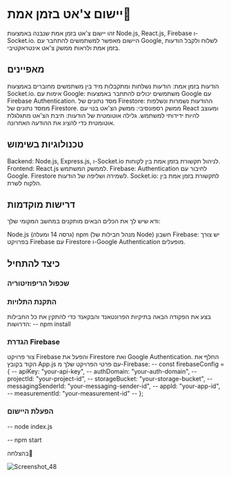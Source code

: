 # יישום צ'אט בזמן אמת🥇
זהו יישום צ'אט בזמן אמת שנבנה באמצעות Node.js, React.js, Firebase ו-Socket.io. היישום מאפשר למשתמשים להתחבר עם Google, לשלוח ולקבל הודעות בזמן אמת ולראות ממשק צ'אט אינטראקטיבי.

## מאפיינים
הודעות בזמן אמת: הודעות נשלחות ומתקבלות מיד בין משתמשים מחוברים באמצעות Socket.io.
אימות עם Google: משתמשים יכולים להתחבר באמצעות Google עם Firebase Authentication.
מסד נתונים של Firestore: ההודעות נשמרות ונשלפות ממסד נתונים של Firestore.
ממשק רספונסיבי: ממשק הצ'אט בנוי עם React ומעוצב להיות ידידותי למשתמש.
גלילה אוטומטית של הודעות: תיבת הצ'אט מתגלגלת אוטומטית כדי להציג את ההודעה האחרונה.

## טכנולוגיות בשימוש
Backend: Node.js, Express.js, ו-Socket.io לניהול תקשורת בזמן אמת בין לקוחות.
Frontend: React.js לממשק המשתמש.
Firebase:
Authentication לחיבור עם Google.
Firestore לשמירה ושליפה של הודעות.
Socket.io: לתקשורת בזמן אמת בין הלקוח לשרת.

## דרישות מוקדמות
ודא שיש לך את הכלים הבאים מותקנים במחשב המקומי שלך:

Node.js (גרסה 14 ומעלה)
npm (מנהל חבילות של Node)
חשבון Firebase: יש צורך בפרויקט Firebase עם Firestore ו-Google Authentication מופעלים.
 
## כיצד להתחיל
### שכפול הריפוזיטוריה
### התקנת התלויות
בצע את הפקודה הבאה בתיקיות הפרונטאנד והבקאנד כדי להתקין את כל החבילות הדרושות:
-- npm install
### הגדרת Firebase
צור פרויקט Firebase והפעל את Firestore ואת Google Authentication. החלף את הקוד בקובץ App.js עם פרטי הפרויקט שלך מ-Firebase:
-- const firebaseConfig = {
--   apiKey: "your-api-key",
--  authDomain: "your-auth-domain",
--  projectId: "your-project-id",
--  storageBucket: "your-storage-bucket",
--  messagingSenderId: "your-messaging-sender-id",
--  appId: "your-app-id",
--  measurementId: "your-measurement-id"
-- };

### הפעלת היישום

-- node index.js

-- npm start


בהצלחה🥇

![Screenshot_48](https://github.com/user-attachments/assets/5b4cd174-d93c-4a1a-9e76-f8f0df5c5f1e)

